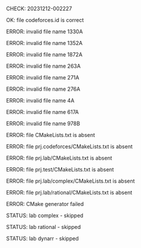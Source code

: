 CHECK: 20231212-002227
OK: file codeforces.id is correct
ERROR: invalid file name 1330A
ERROR: invalid file name 1352A
ERROR: invalid file name 1872A
ERROR: invalid file name 263A
ERROR: invalid file name 271A
ERROR: invalid file name 276A
ERROR: invalid file name 4A
ERROR: invalid file name 617A
ERROR: invalid file name 978B
ERROR: file CMakeLists.txt is absent
ERROR: file prj.codeforces/CMakeLists.txt is absent
ERROR: file prj.lab/CMakeLists.txt is absent
ERROR: file prj.test/CMakeLists.txt is absent
ERROR: file prj.lab/complex/CMakeLists.txt is absent
ERROR: file prj.lab/rational/CMakeLists.txt is absent
ERROR: CMake generator failed
STATUS: lab complex - skipped
STATUS: lab rational - skipped
STATUS: lab dynarr - skipped
